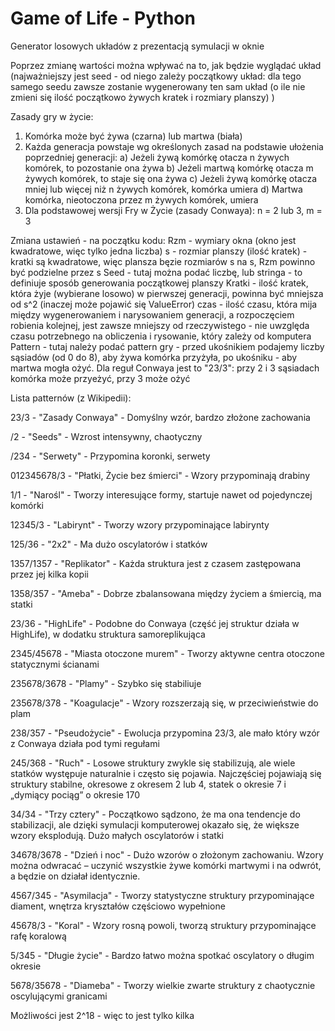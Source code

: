 # Game of Life - Python
Generator losowych układów z prezentacją symulacji w oknie

Poprzez zmianę wartości można wpływać na to, jak będzie wyglądać układ (najważniejszy jest seed - od niego zależy początkowy układ: dla tego samego seedu zawsze zostanie wygenerowany ten sam układ (o ile nie zmieni się ilość początkowo żywych kratek i rozmiary planszy) )


Zasady gry w życie:
1. Komórka może być żywa (czarna) lub martwa (biała)
2. Każda generacja powstaje wg określonych zasad na podstawie ułożenia poprzedniej generacji:
  a) Jeżeli żywą komórkę otacza n żywych komórek, to pozostanie ona żywa
  b) Jeżeli martwą komórkę otacza m żywych komórek, to staje się ona żywa
  c) Jeżeli żywą komórkę otacza mniej lub więcej niż n żywych komórek, komórka umiera
  d) Martwa komórka, nieotoczona przez m żywych komórek, umiera
3. Dla podstawowej wersji Fry w Życie (zasady Conwaya): n = 2 lub 3, m = 3


Zmiana ustawień - na początku kodu:
Rzm - wymiary okna (okno jest kwadratowe, więc tylko jedna liczba)
s - rozmiar planszy (ilość kratek) - kratki są kwadratowe, więc plansza bęzie rozmiarów s na s, Rzm powinno być podzielne przez s
Seed - tutaj można podać liczbę, lub stringa - to definiuje sposób generowania początkowej planszy
Kratki - ilość kratek, która żyje (wybierane losowo) w pierwszej generacji, powinna być mniejsza od s^2 (inaczej może pojawić się ValueError)
czas - ilość czasu, która mija między wygenerowaniem i narysowaniem generacji, a rozpoczęciem robienia kolejnej, jest zawsze mniejszy od rzeczywistego - nie uwzględa czasu potrzebnego na obliczenia i rysowanie, który zależy od komputera
Pattern - tutaj należy podać pattern gry - przed ukośnikiem podajemy liczby sąsiadów (od 0 do 8), aby żywa komórka przyżyła, po ukośniku - aby martwa mogła ożyć. Dla reguł Conwaya jest to "23/3": przy 2 i 3 sąsiadach komórka może przyeżyć, przy 3 może ożyć

Lista patternów (z Wikipedii):

23/3 - "Zasady Conwaya" - Domyślny wzór, bardzo złożone zachowania

/2 - "Seeds" - Wzrost intensywny, chaotyczny

/234 - "Serwety" - Przypomina koronki, serwety

012345678/3 - "Płatki, Życie bez śmierci" - Wzory przypominają drabiny

1/1 - "Narośl" - Tworzy interesujące formy, startuje nawet od pojedynczej komórki

12345/3 - "Labirynt" - Tworzy wzory przypominające labirynty

125/36 - "2x2" - Ma dużo oscylatorów i statków

1357/1357 - "Replikator" - Każda struktura jest z czasem zastępowana przez jej kilka kopii

1358/357 - "Ameba" - Dobrze zbalansowana między życiem a śmiercią, ma statki

23/36 - "HighLife" - Podobne do Conwaya (część jej struktur działa w HighLife), w dodatku struktura samoreplikująca

2345/45678 - "Miasta otoczone murem" - Tworzy aktywne centra otoczone statycznymi ścianami

235678/3678	- "Plamy" - Szybko się stabiliuje

235678/378 - "Koagulacje" - Wzory rozszerzają się, w przeciwieństwie do plam

238/357 - "Pseudożycie" - Ewolucja przypomina 23/3, ale mało który wzór z Conwaya działa pod tymi regułami

245/368 - "Ruch" - Losowe struktury zwykle się stabilizują, ale wiele statków występuje naturalnie i często się pojawia. Najczęściej pojawiają się struktury stabilne, okresowe z okresem 2 lub 4, statek o okresie 7 i „dymiący pociąg” o okresie 170

34/34 - "Trzy cztery" - Początkowo sądzono, że ma ona tendencje do stabilizacji, ale dzięki symulacji komputerowej okazało się, że większe wzory eksplodują. Dużo małych oscylatorów i statki

34678/3678 - "Dzień i noc" - Dużo wzorów o złożonym zachowaniu. Wzory można odwracać – uczynić wszystkie żywe komórki martwymi i na odwrót, a będzie on działał identycznie.

4567/345 - "Asymilacja" - Tworzy statystyczne struktury przypominające diament, wnętrza kryształów częściowo wypełnione

45678/3 - "Koral" - Wzory rosną powoli, tworzą struktury przypominające rafę koralową

5/345 - "Długie życie" - Bardzo łatwo można spotkać oscylatory o długim okresie

5678/35678 - "Diameba" - Tworzy wielkie zwarte struktury z chaotycznie oscylującymi granicami

Możliwości jest 2^18 - więc to jest tylko kilka
